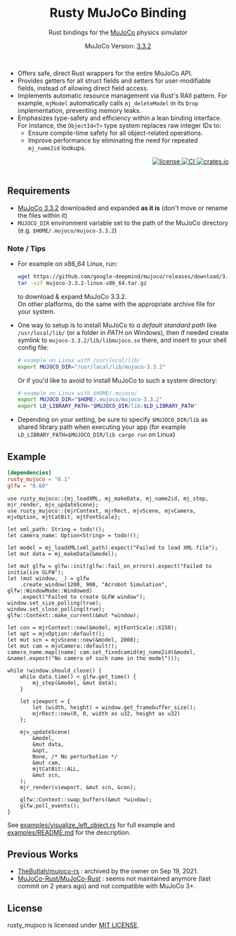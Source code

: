 <div align="center">
    <h1>Rusty MuJoCo Binding</h1>
    <p>Rust bindings for the <a href="https://mujoco.org">MuJoCo</a> physics simulator</p>
    <p>MuJoCo Version: <a href="https://github.com/google-deepmind/mujoco/releases/tag/3.3.2">3.3.2</a></p>
</div>

<br>

- Offers safe, direct Rust wrappers for the entire MuJoCo API.
- Provides getters for all struct fields and setters for user-modifiable fields,
  instead of allowing direct field access.
- Implements automatic resource management via Rust's RAII pattern.
  For example, `mjModel` automatically calls `mj_deleteModel` in its `Drop` implementation, preventing memory leaks.
- Emphasizes type-safety and efficiency within a lean binding interface.
  For instance, the `ObjectId<T>` type system replaces raw integer IDs to:
    - Ensure compile-time safety for all object-related operations.
    - Improve performance by eliminating the need for repeated `mj_name2id` lookups.

<div align="right">
    <a href="https://github.com/rust-control/rusty_mujoco/blob/main/LICENSE">
        <img alt="license" src="https://img.shields.io/crates/l/rusty_mujoco.svg"/>
    </a>
    <a href="https://github.com/rust-control/rusty_mujoco/actions">
        <img alt="CI" src="https://github.com/rust-control/rusty_mujoco/actions/workflows/CI.yml/badge.svg?branch=main"/>
    </a>
    <a href="https://crates.io/crates/rusty_mujoco">
        <img alt="crates.io" src="https://img.shields.io/crates/v/rusty_mujoco.svg"/>
    </a>
</div>

<br>

## Requirements

- [MuJoCo 3.3.2](https://github.com/google-deepmind/mujoco/releases/tag/3.3.2) downloaded
  and expanded **as it is** (don't move or rename the files within it)
- `MUJOCO_DIR` environment variable set to the path of the MuJoCo directory (e.g. `$HOME/.mujoco/mujoco-3.3.2`)

### Note / Tips

- For example on x86_64 Linux, run:
  ```sh
  wget https://github.com/google-deepmind/mujoco/releases/download/3.3.2/mujoco-3.3.2-linux-x86_64.tar.gz
  tar -xzf mujoco-3.3.2-linux-x86_64.tar.gz
  ```
  to download & expand MuJoCo 3.3.2.\
  On other platforms, do the same with the appropriate archive file for your system.
  
- One way to setup is to install MuJoCo to _a default standard path_ like `/usr/local/lib/`
  (or a folder in _PATH_ on Windows), then if needed create symlink to `mujoco-3.3.2/lib/libmujoco.so` there,
  and insert to your shell config file:
  ```sh
  # example on Linux with /usr/local/lib/
  export MUJOCO_DIR="/usr/local/lib/mujoco-3.3.2"
  ```
  Or if you'd like to avoid to install MuJoCo to such a system directory:
  ```sh
  # example on Linux with $HOME/.mujoco/
  export MUJOCO_DIR="$HOME/.mujoco/mujoco-3.3.2"
  export LD_LIBRARY_PATH="$MUJOCO_DIR/lib:$LD_LIBRARY_PATH"
  ```
  
- Depending on your setting, be sure to specify `$MUJOCO_DIR/lib` as shared library path
  when executing your app (for example `LD_LIBRARY_PATH=$MUJOCO_DIR/lib cargo run` on Linux)

## Example

```toml
[dependencies]
rusty_mujoco = "0.1"
glfw = "0.60"
```

```rust,no_run
use rusty_mujoco::{mj_loadXML, mj_makeData, mj_name2id, mj_step, mjr_render, mjv_updateScene};
use rusty_mujoco::{mjrContext, mjrRect, mjvScene, mjvCamera, mjvOption, mjtCatBit, mjtFontScale};

let xml_path: String = todo!();
let camera_name: Option<String> = todo!();

let model = mj_loadXML(xml_path).expect("Failed to load XML file");
let mut data = mj_makeData(&model);

let mut glfw = glfw::init(glfw::fail_on_errors).expect("Failed to initialize GLFW");
let (mut window, _) = glfw
    .create_window(1200, 900, "Acrobot Simulation", glfw::WindowMode::Windowed)
    .expect("Failed to create GLFW window");
window.set_size_polling(true);
window.set_close_polling(true);
glfw::Context::make_current(&mut *window);

let con = mjrContext::new(&model, mjtFontScale::X150);
let opt = mjvOption::default();
let mut scn = mjvScene::new(&model, 2000);
let mut cam = mjvCamera::default();
camera_name.map(|name| cam.set_fixedcamid(mj_name2id(&model, &name).expect("No camera of such name in the model")));

while !window.should_close() {
    while data.time() < glfw.get_time() {
        mj_step(&model, &mut data);
    }
    
    let viewport = {
        let (width, height) = window.get_framebuffer_size();
        mjrRect::new(0, 0, width as u32, height as u32)
    };
    
    mjv_updateScene(
        &model,
        &mut data,
        &opt,
        None, /* No perturbation */
        &mut cam,
        mjtCatBit::ALL,
        &mut scn,
    );
    mjr_render(viewport, &mut scn, &con);
    
    glfw::Context::swap_buffers(&mut *window);
    glfw.poll_events();
}
```

See [examples/visualize_left_object.rs](./examples/visualize_left_object.rs) for full example
and [examples/README.md](./examples/README.md) for the description.

## Previous Works

- [TheButlah/mujoco-rs](https://github.com/TheButlah/mujoco-rs)
  : archived by the owner on Sep 19, 2021.
- [MuJoCo-Rust/MuJoCo-Rust](https://github.com/MuJoCo-Rust/MuJoCo-Rust)
  : seems not maintained anymore (last commit on 2 years ago) and not compatible with MuJoCo 3+.

## License

rusty_mujoco is licensed under [MIT LICENSE](https://github.com/rust-control/rusty_mujoco/blob/main/LICENSE).
